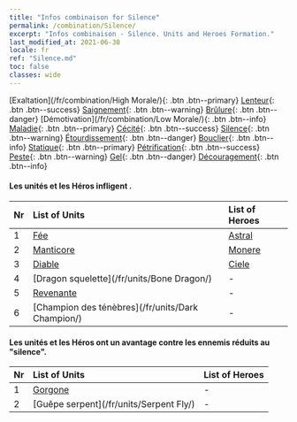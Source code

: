 ```yaml
---
title: "Infos combinaison for Silence"
permalink: /combination/Silence/
excerpt: "Infos combinaison - Silence. Units and Heroes Formation."
last_modified_at: 2021-06-30
locale: fr
ref: "Silence.md"
toc: false
classes: wide
---
```


  [Exaltation](/fr/combination/High Morale/){: .btn .btn--primary} [Lenteur](/fr/combination/Slow/){: .btn .btn--success} [Saignement](/fr/combination/Bleeding/){: .btn .btn--warning} [Brûlure](/fr/combination/Burning/){: .btn .btn--danger} [Démotivation](/fr/combination/Low Morale/){: .btn .btn--info} [Maladie](/fr/combination/Disease/){: .btn .btn--primary} [Cécité](/fr/combination/Blind/){: .btn .btn--success} [Silence](/fr/combination/Silence/){: .btn .btn--warning} [Étourdissement](/fr/combination/Stun/){: .btn .btn--danger} [Bouclier](/fr/combination/Shield/){: .btn .btn--info} [Statique](/fr/combination/Static/){: .btn .btn--primary} [Pétrification](/fr/combination/Petrify/){: .btn .btn--success} [Peste](/fr/combination/Plague/){: .btn .btn--warning} [Gel](/fr/combination/Freeze/){: .btn .btn--danger} [Découragement](/fr/combination/Deterrence/){: .btn .btn--info} 


#### Les unités et les Héros infligent <Silence>.

  | Nr |  List of Units  | List of Heroes | 
  |:---|:----------------|:---------------| 
  | 1 | [Fée](/fr/units/Sprite/) | [Astral](/fr/heroes/Astral/) |
  | 2 | [Manticore](/fr/units/Manticore/) | [Monere](/fr/heroes/Monere/) |
  | 3 | [Diable](/fr/units/Devil/) | [Ciele](/fr/heroes/Ciele/) |
  | 4 | [Dragon squelette](/fr/units/Bone Dragon/) | - |
  | 5 | [Revenante](/fr/units/Wight/) | - |
  | 6 | [Champion des ténèbres](/fr/units/Dark Champion/) | - |


#### Les unités et les Héros ont un avantage contre les ennemis réduits au \"silence\".

  | Nr |  List of Units  | List of Heroes | 
  |:---|:----------------|:---------------| 
  | 1 | [Gorgone](/fr/units/Gorgon/) | - |
  | 2 | [Guêpe serpent](/fr/units/Serpent Fly/) | - |

